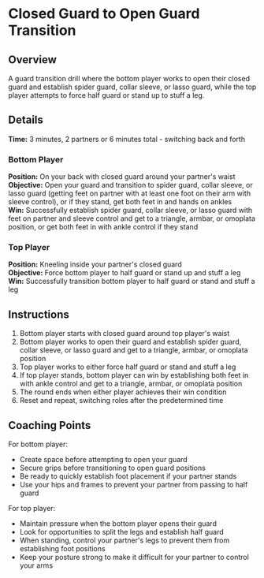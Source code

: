 # Closed Guard to Open Guard Transition

## Overview
A guard transition drill where the bottom player works to open their closed guard and establish spider guard, collar sleeve, or lasso guard, while the top player attempts to force half guard or stand up to stuff a leg.

## Details
**Time:** 3 minutes, 2 partners or 6 minutes total - switching back and forth

### Bottom Player
**Position:** On your back with closed guard around your partner's waist  
**Objective:** Open your guard and transition to spider guard, collar sleeve, or lasso guard (getting feet on partner with at least one foot on their arm with sleeve control), or if they stand, get both feet in and hands on ankles  
**Win:** Successfully establish spider guard, collar sleeve, or lasso guard with feet on partner and sleeve control and get to a triangle, armbar, or omoplata position, or get both feet in with ankle control if they stand

### Top Player
**Position:** Kneeling inside your partner's closed guard  
**Objective:** Force bottom player to half guard or stand up and stuff a leg  
**Win:** Successfully transition bottom player to half guard or stand and stuff a leg

## Instructions
1. Bottom player starts with closed guard around top player's waist
2. Bottom player works to open their guard and establish spider guard, collar sleeve, or lasso guard and get to a triangle, armbar, or omoplata position
3. Top player works to either force half guard or stand and stuff a leg
4. If top player stands, bottom player can win by establishing both feet in with ankle control and get to a triangle, armbar, or omoplata position
5. The round ends when either player achieves their win condition
6. Reset and repeat, switching roles after the predetermined time

## Coaching Points
For bottom player:
- Create space before attempting to open your guard
- Secure grips before transitioning to open guard positions
- Be ready to quickly establish foot placement if your partner stands
- Use your hips and frames to prevent your partner from passing to half guard

For top player:
- Maintain pressure when the bottom player opens their guard
- Look for opportunities to split the legs and establish half guard
- When standing, control your partner's legs to prevent them from establishing foot positions
- Keep your posture strong to make it difficult for your partner to control your arms
